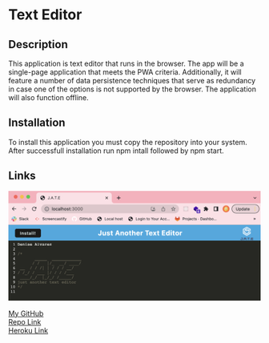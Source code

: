 # Text Editor

## Description

This application is text editor that runs in the browser. The app will be a single-page application that meets the PWA criteria. Additionally, it will feature a number of data persistence techniques that serve as redundancy in case one of the options is not supported by the browser. The application will also function offline.

## Installation

To install this application you must copy the repository into your system. After successfull installation run npm intall followed by npm start.

## Links

![Screenshot](/client/src/images/Screenshot.png)

[My GitHub](https://github.com/denise-alvarez) <br/>
[Repo Link](https://github.com/denise-alvarez/text-editor.git) <br/>
[Heroku Link](https://rocky-meadow-96084.herokuapp.com/)